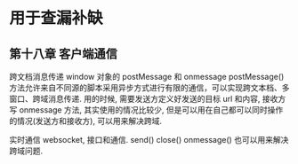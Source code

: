 # 用于查漏补缺

## 第十八章 客户端通信

跨文档消息传递
window 对象的 postMessage 和 onmessage
postMessage()方法允许来自不同源的脚本采用异步方式进行有限的通信，可以实现跨文本档、多窗口、跨域消息传递.
用的时候, 需要发送方定义好发送的目标 url 和内容, 接收方写 onmessage 方法, 其实使用的情况比较少, 但是可以用在自己都可以同时操作的情况(发送方和接收方), 可以用来解决跨域.

实时通信
websocket, 接口和通信.
send()
close()
onmessage()
也可以用来解决跨域问题.
